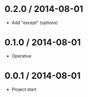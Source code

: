 0.2.0 / 2014-08-01
==================

  * Add "except" (options)

0.1.0 / 2014-08-01
==================

  * Operative

0.0.1 / 2014-08-01
==================

  * Project start
